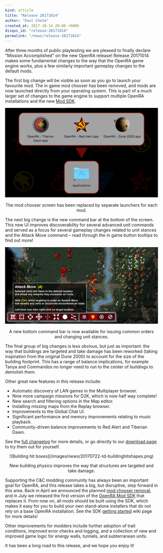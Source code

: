 ```yaml
---
kind: article
title: "Release 20171014"
author: "Paul Chote"
created_at: 2017-10-14 20:00 +0000
disqus_id: "release-20171014"
permalink: "/news/release-20171014"
---
```


After three months of public playtesting we are pleased to finally declare "Mission Accomplished" on the new OpenRA release!  Release 20171014 makes some fundamental changes to the way that the OpenRA game engine works, plus a few similarly important gameplay changes to the default mods.

The first big change will be visible as soon as you go to launch your favourite mod.  The in game mod chooser has been removed, and mods are now launched directly from your operating system.  This is part of a much larger set of changes to the game engine to support multiple OpenRA installations and the new [Mod SDK](https://github.com/OpenRA/OpenRAModSDK).

<div style="text-align:center" markdown="1">
<img src="/images/news/20171014-dmg.png" width="600" alt="New launchers">

The mod chooser screen has been replaced by separate launchers for each mod.
</div>

The next big change is the new command bar at the bottom of the screen.  This new UI improves discoverability for several advanced unit commands and served as a focus for several gameplay changes related to unit stances and the Attack Move command – read through the in game button tooltips to find out more!

<div style="text-align:center" markdown="1">
<img src="/images/news/20171014-commandbar.png" width="600" alt="Unit command bar">

A new bottom command bar is now available for issuing common orders and changing unit stances.
</div>

The final group of big changes is less obvious, but just as important: the way that buildings are targeted and take damage has been reworked (taking inspiration from the original Dune 2000) to account for the size of the building footprint.  This has a range of balance implications, for example Tanya and Commandos no longer need to run to the center of buildings to demolish them.

Other great new features in this release include:

  * Automatic discovery of LAN games in the Multiplayer browser.
  * Nine more campaign missions for D2K, which is now half way complete!
  * New search and filtering options in the Map editor.
  * Installing missing maps from the Replay browser.
  * Improvements to the Global Chat UI.
  * Significant performance and memory improvements relating to music playback.
  * Community-driven balance improvements to Red Alert and Tiberian Dawn.

See the [full changelog](https://github.com/OpenRA/OpenRA/wiki/Changelog/a67b1a681084e32579d4ef9e92afbb3207ed441e) for more details, or go directly to our [download page](/download/) to try them out for yourself.

<div style="text-align:center" markdown="1">
![Building hit boxes](/images/news/20170722-td-buildinghitshapes.png)

New building physics improves the way that structures are targeted and take damage.
</div>

Supporting the C&C modding community has always been an important goal for OpenRA, and this release takes a big, but disruptive, step forward in this area.
Back in April we announced the planned [mod chooser removal](/news/release-20170421/), and in July we released the first version of the [OpenRA Mod SDK](/news/playtest-20170722/) that replaces it.  From now on, all mods should be built using the SDK, which makes it easy for you to build your own stand-alone installers that do not rely on a base OpenRA installation.  See the SDK [getting started](https://github.com/OpenRA/OpenRAModSDK/wiki/Getting-Started) wiki page for more details!

Other improvements for modders include further adoption of trait conditions, improved error checks and logging, and a collection of new and improved game logic for energy walls, tunnels, and subterranean units.

It has been a long road to this release, and we hope you enjoy it!